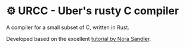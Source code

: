 # ⚙️ URCC - Uber's rusty C compiler

A compiler for a small subset of C, written in Rust.

Developed based on the excellent [tutorial by Nora Sandler](https://norasandler.com/2017/11/29/Write-a-Compiler.html).
